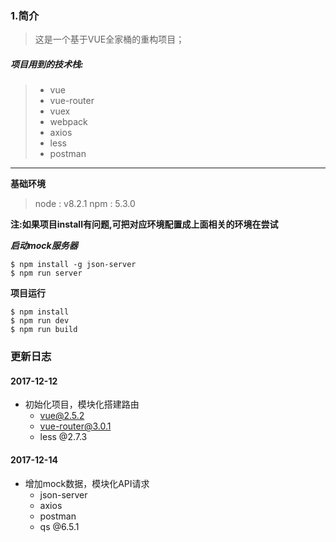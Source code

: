### 1.简介
> 这是一个基于VUE全家桶的重构项目；

##### 项目用到的技术栈:
> * vue
> * vue-router
> * vuex
> * webpack
> * axios
> * less
> * postman
***

**基础环境**
> node : v8.2.1
npm : 5.3.0

**注:如果项目install有问题,可把对应环境配置成上面相关的环境在尝试**

***启动mock服务器***
```
$ npm install -g json-server
$ npm run server
```

**项目运行**
```
$ npm install
$ npm run dev
$ npm run build
```

### 更新日志
#### 2017-12-12
- 初始化项目，模块化搭建路由
    - vue@2.5.2
    - vue-router@3.0.1
    - less @2.7.3
#### 2017-12-14
- 增加mock数据，模块化API请求
    - json-server
    - axios
    - postman
    - qs @6.5.1



